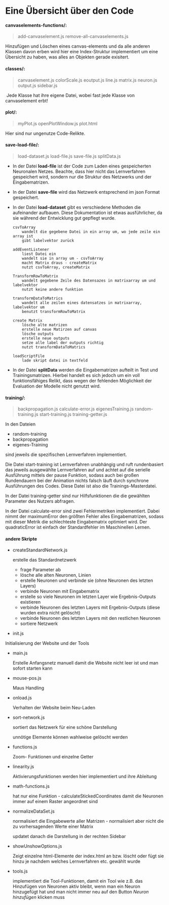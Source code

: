 # Eine Übersicht über den Code

#### canvaselements-functions/:
> add-canvaselement.js  remove-all-canvaselements.js

Hinzufügen und Löschen eines canvas-elements und da alle anderen Klassen davon erben wird hier eine Index-Struktur implementiert um eine Übersicht zu haben, was alles an Objekten gerade exisitert. 

#### classes/:
> canvaselement.js  colorScale.js  eoutput.js  line.js  matrix.js  neuron.js  output.js  sidebar.js

​	Jede Klasse hat ihre eigene Datei, wobei fast jede Klasse von canvaselement erbt!

#### plot/:
>  myPlot.js  openPlotWindow.js  plot.html

Hier sind nur ungenutze Code-Relikte.

#### save-load-file/:
> load-dataset.js  load-file.js  save-file.js  splitData.js

- In der Datei **load-file** ist der Code zum Laden eines gespeicherten Neuronalen Netzes. Beachte, dass hier nicht das Lernverfahren gespeichert wird, sondern nur die Struktur des Netzwerks und der Eingabematrizen. 

- In der Datei **save-file** wird das Netzwerk entsprechend im json Format gespeichert. 

- In der Datei **load-dataset** gibt es verschiedene Methoden die aufeinander aufbauen. Diese Dokumentation ist etwas ausführlicher, da sie während der Entwicklung gut gepflegt wurde.

      csvToArray
          wandelt die gegebene Datei in ein array um, wo jede zeile ein array ist
          gibt labelvektor zurück
      
      addEventListener
          liest Datei ein
          wandelt sie in array um - csvToArray
          macht Matrix draus - createMatrix
          nutzt csvToArray, createMatrix
      
      TransformRowToMatrix
          wandelt gegebene Zeile des Datensazes in matrixarray um und labelvektor
          nutzt keine andere funktion
      
      transformDataToMatrics
          wandelt alle zeilen eines datensatzes in matrixarray, labelvektor um 
          benutzt transformRowToMatrix
      
      create Matrix
          lösche alte matrizen
          erstelle neue Matirzen auf canvas
          lösche outputs
          erstelle neue outputs
          setze alle label der outputs richtig
          nutzt transformDataToMatrics 
      
      loadScriptFile
          lade skript datei in textfeld 

- In der Datei **splitData** werden die Eingabematrizen aufteilt in Test und Trainingsmatrizen. Hierbei handelt es sich jedoch um ein voll funktionsfähiges Relikt, dass wegen der fehlenden Möglichkeit der Evaluation der Modelle nicht genutzt wird. 

#### training/:
> backpropagation.js  calculate-error.js  eigenesTraining.js  random-training.js  start-training.js  training-getter.js

In den Dateien

- random-training
- backpropagation
- eigenes-Training

sind jeweils die spezifischen Lernverfahren implementiert.

Die Datei start-training ist Lernverfahren unabhängig und ruft rundenbasiert das jeweils ausgewählte Lernverfahren auf und achtet auf die serielle Ausführung mittels der pause Funktion, sodass auch bei großen Rundendauern bei der Animation nichts falsch läuft durch synchrone Ausführungen des Codes. Diese Datei ist also die Trainings-Masterdatei. 

In der Datei training-getter sind nur Hilfsfunktionen die die gewählten Parameter des Nutzers abfragen.

In der Datei calculate-error sind zwei Fehlermetriken implementiert. Dabei nimmt der maximumError den größten Fehler alles Eingabematrizen, sodass mit dieser Metrik die schlechteste Eingabematrix optimiert wird. Der quadraticError ist einfach der Standardfehler im Maschinellen Lernen.

#### andere Skripte

- createStandardNetwork.js

  erstelle das Standardnetzwerk

  - frage Parameter ab
  - lösche alle alten Neuronen, Linien
  - erstelle Neuronen und verbinde sie (ohne Neuronen des letzten Layers)
  - verbinde Neuronen mit Eingabematrix
  - erstelle so viele Neuronen im letzten Layer wie Ergebnis-Outputs existieren
  - verbinde Neuronen des letzten Layers mit Ergebnis-Outputs (diese wurden extra nicht gelöscht)
  - verbinde Neuronen des letzten Layers mit den restlichen Neuronen
  - sortiere Netzwerk

-   init.js      

  Initialisierung der Website und der Tools 

- main.js      

  Erstelle Anfangsnetz manuell damit die Website nicht leer ist und man sofort starten kann      

- mouse-pos.js         

  Maus Handling

- onload.js       

  Verhalten der Website beim Neu-Laden      

- sort-network.js

  sortiert das Netzwerk für eine schöne Darstellung 

  unnötige Elemente können wahlweise gelöscht werden

- functions.js    

  Zoom- Funktionen und einzelne Getter          

- linearity.js  

  Aktivierungsfunktionen werden hier implementiert und ihre Ableitung

- math-functions.js  

  hat nur eine Funktion - calculateStickedCoordinates damit die Neuronen immer auf einem Raster angeordnet sind

- normalizeDataSet.js  

  normalisiert die Eingabewerte aller Matrizen - normalisiert aber nicht die zu vorhersagenden Werte einer Matrix

  updatet danach die Darstellung in der rechten Sidebar

- showUnshowOptions.js  

  Zeigt einzelne html-Elemente der index.html an bzw. löscht oder fügt sie hinzu je nachdem welches Lernverfahren etc. gewählt wurde

- tools.js

  implementiert die Tool-Funktionen, damit ein Tool wie z.B. das Hinzufügen von Neuronen aktiv bleibt, wenn man ein Neuron hinzugefügt hat und man nicht immer neu auf den Button *Neuron hinzufügen* klicken muss

